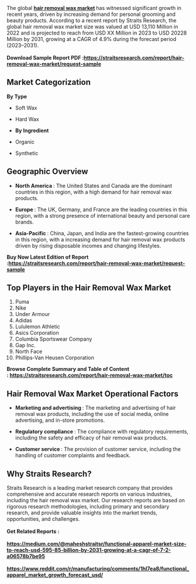 <div>
<div>The global&nbsp;<strong><a href="https://straitsresearch.com/report/hair-removal-wax-market">hair removal wax market</a> </strong>has witnessed significant growth in recent years, driven by increasing demand for personal grooming and beauty products. According to a recent report by Straits Research, the global hair removal wax market size was valued at USD 13,110 Million in 2022 and is projected to reach from USD XX Million in 2023 to USD 20228 Million by 2031, growing at a CAGR of 4.9% during the forecast period (2023&ndash;2031).</div>
<div>&nbsp;</div>
<div><strong>Download Sample Report PDF :<a href="https://straitsresearch.com/report/hair-removal-wax-market/request-sample">https://straitsresearch.com/report/hair-removal-wax-market/request-sample</a>&nbsp;</strong></div>
</div>
<div>
<h2><strong>Market Categorization</strong></h2>
</div>
<div>
<div><strong>By Type</strong></div>
</div>
<div>
<ul>
<li>
<div>Soft Wax</div>
</li>
</ul>
</div>
<div>
<ul>
<li>
<div>Hard Wax</div>
</li>
</ul>
</div>
<div>
<ul>
<li>
<div><strong>By Ingredient</strong></div>
</li>
</ul>
</div>
<div>
<ul>
<li>
<div>Organic</div>
</li>
</ul>
</div>
<div>
<ul>
<li>
<div>Synthetic</div>
</li>
</ul>
</div>
<div>
<h2><strong>Geographic Overview</strong></h2>
</div>
<div>
<ul>
<li><strong>North America </strong>: The United States and Canada are the dominant countries in this region, with a high demand for hair removal wax products.</li>
</ul>
</div>
<div>
<ul>
<li>
<div><strong>Europe </strong>: The UK, Germany, and France are the leading countries in this region, with a strong presence of international beauty and personal care brands.</div>
</li>
</ul>
</div>
<div>
<ul>
<li>
<div><strong>Asia-Pacific </strong>: China, Japan, and India are the fastest-growing countries in this region, with a increasing demand for hair removal wax products driven by rising disposable incomes and changing lifestyles.</div>
</li>
</ul>
<p><strong>Buy Now Latest Edition of Report :<a href="https://straitsresearch.com/report/hair-removal-wax-market/request-sample">https://straitsresearch.com/report/hair-removal-wax-market/request-sample</a>&nbsp;</strong></p>
</div>
<div>
<h2><strong>Top Players in the Hair Removal Wax Market</strong></h2>
<ol>
<li>Puma</li>
<li>Nike</li>
<li>Under Armour</li>
<li>Adidas</li>
<li>Lululemon Athletic</li>
<li>Asics Corporation</li>
<li>Columbia Sportswear Company</li>
<li>Gap Inc.</li>
<li>North Face</li>
<li>Phillips-Van Heusen Corporation</li>
</ol>
<p><strong>Browse Complete Summary and Table of Content :&nbsp;<a href="https://straitsresearch.com/report/hair-removal-wax-market/toc">https://straitsresearch.com/report/hair-removal-wax-market/toc</a>&nbsp;</strong></p>
</div>
<div>
<h2><strong>Hair Removal Wax Market Operational Factors</strong></h2>
</div>
<div>
<ul>
<li>
<div><strong>Marketing and advertising </strong>: The marketing and advertising of hair removal wax products, including the use of social media, online advertising, and in-store promotions.</div>
</li>
</ul>
</div>
<div>
<ul>
<li>
<div><strong>Regulatory compliance </strong>: The compliance with regulatory requirements, including the safety and efficacy of hair removal wax products.</div>
</li>
</ul>
</div>
<div>
<ul>
<li>
<div><strong>Customer service </strong>: The provision of customer service, including the handling of customer complaints and feedback.</div>
</li>
</ul>
</div>
<div>
<h2><strong>Why Straits Research?</strong></h2>
</div>
<div>
<div>Straits Research is a leading market research company that provides comprehensive and accurate research reports on various industries, including the hair removal wax market. Our research reports are based on rigorous research methodologies, including primary and secondary research, and provide valuable insights into the market trends, opportunities, and challenges.</div>
<div>&nbsp;</div>
<div><strong>Get Related Reports :</strong></div>
<div><strong>&nbsp;</strong></div>
<div><strong><a href="https://medium.com/@maheshstraitsr/functional-apparel-market-size-to-reach-usd-595-85-billion-by-2031-growing-at-a-cagr-of-7-2-a06578b7be95">https://medium.com/@maheshstraitsr/functional-apparel-market-size-to-reach-usd-595-85-billion-by-2031-growing-at-a-cagr-of-7-2-a06578b7be95</a></strong></div>
<div>&nbsp;</div>
<div><strong><a href="https://www.reddit.com/r/manufacturing/comments/1hl7ea8/functional_apparel_market_growth_forecast_usd/">https://www.reddit.com/r/manufacturing/comments/1hl7ea8/functional_apparel_market_growth_forecast_usd/</a><br /></strong></div>
</div>

